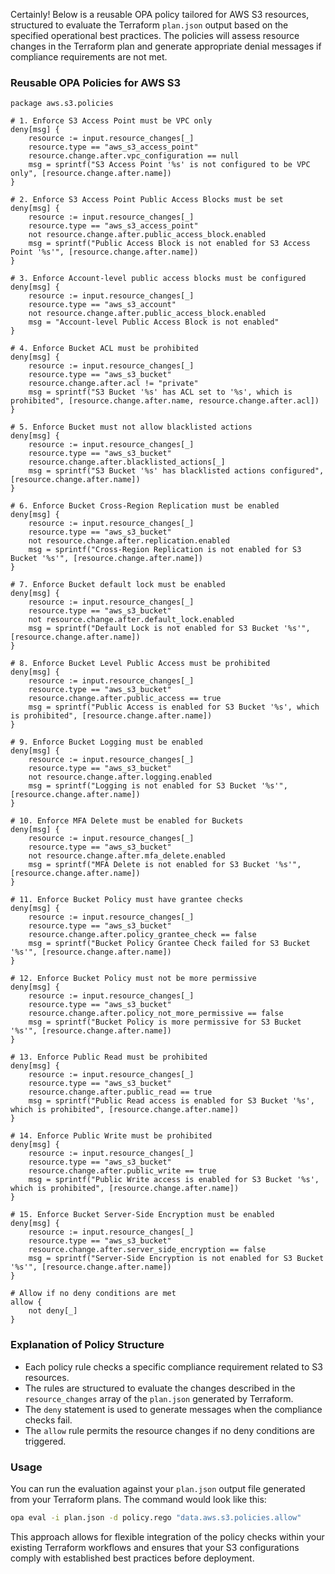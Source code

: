 Certainly! Below is a reusable OPA policy tailored for AWS S3 resources, structured to evaluate the Terraform `plan.json` output based on the specified operational best practices. The policies will assess resource changes in the Terraform plan and generate appropriate denial messages if compliance requirements are not met.

### Reusable OPA Policies for AWS S3

```rego
package aws.s3.policies

# 1. Enforce S3 Access Point must be VPC only
deny[msg] {
    resource := input.resource_changes[_]
    resource.type == "aws_s3_access_point"
    resource.change.after.vpc_configuration == null
    msg = sprintf("S3 Access Point '%s' is not configured to be VPC only", [resource.change.after.name])
}

# 2. Enforce S3 Access Point Public Access Blocks must be set
deny[msg] {
    resource := input.resource_changes[_]
    resource.type == "aws_s3_access_point"
    not resource.change.after.public_access_block.enabled
    msg = sprintf("Public Access Block is not enabled for S3 Access Point '%s'", [resource.change.after.name])
}

# 3. Enforce Account-level public access blocks must be configured
deny[msg] {
    resource := input.resource_changes[_]
    resource.type == "aws_s3_account"
    not resource.change.after.public_access_block.enabled
    msg = "Account-level Public Access Block is not enabled"
}

# 4. Enforce Bucket ACL must be prohibited
deny[msg] {
    resource := input.resource_changes[_]
    resource.type == "aws_s3_bucket"
    resource.change.after.acl != "private"
    msg = sprintf("S3 Bucket '%s' has ACL set to '%s', which is prohibited", [resource.change.after.name, resource.change.after.acl])
}

# 5. Enforce Bucket must not allow blacklisted actions
deny[msg] {
    resource := input.resource_changes[_]
    resource.type == "aws_s3_bucket"
    resource.change.after.blacklisted_actions[_]
    msg = sprintf("S3 Bucket '%s' has blacklisted actions configured", [resource.change.after.name])
}

# 6. Enforce Bucket Cross-Region Replication must be enabled
deny[msg] {
    resource := input.resource_changes[_]
    resource.type == "aws_s3_bucket"
    not resource.change.after.replication.enabled
    msg = sprintf("Cross-Region Replication is not enabled for S3 Bucket '%s'", [resource.change.after.name])
}

# 7. Enforce Bucket default lock must be enabled
deny[msg] {
    resource := input.resource_changes[_]
    resource.type == "aws_s3_bucket"
    not resource.change.after.default_lock.enabled
    msg = sprintf("Default Lock is not enabled for S3 Bucket '%s'", [resource.change.after.name])
}

# 8. Enforce Bucket Level Public Access must be prohibited
deny[msg] {
    resource := input.resource_changes[_]
    resource.type == "aws_s3_bucket"
    resource.change.after.public_access == true
    msg = sprintf("Public Access is enabled for S3 Bucket '%s', which is prohibited", [resource.change.after.name])
}

# 9. Enforce Bucket Logging must be enabled
deny[msg] {
    resource := input.resource_changes[_]
    resource.type == "aws_s3_bucket"
    not resource.change.after.logging.enabled
    msg = sprintf("Logging is not enabled for S3 Bucket '%s'", [resource.change.after.name])
}

# 10. Enforce MFA Delete must be enabled for Buckets
deny[msg] {
    resource := input.resource_changes[_]
    resource.type == "aws_s3_bucket"
    not resource.change.after.mfa_delete.enabled
    msg = sprintf("MFA Delete is not enabled for S3 Bucket '%s'", [resource.change.after.name])
}

# 11. Enforce Bucket Policy must have grantee checks
deny[msg] {
    resource := input.resource_changes[_]
    resource.type == "aws_s3_bucket"
    resource.change.after.policy_grantee_check == false
    msg = sprintf("Bucket Policy Grantee Check failed for S3 Bucket '%s'", [resource.change.after.name])
}

# 12. Enforce Bucket Policy must not be more permissive
deny[msg] {
    resource := input.resource_changes[_]
    resource.type == "aws_s3_bucket"
    resource.change.after.policy_not_more_permissive == false
    msg = sprintf("Bucket Policy is more permissive for S3 Bucket '%s'", [resource.change.after.name])
}

# 13. Enforce Public Read must be prohibited
deny[msg] {
    resource := input.resource_changes[_]
    resource.type == "aws_s3_bucket"
    resource.change.after.public_read == true
    msg = sprintf("Public Read access is enabled for S3 Bucket '%s', which is prohibited", [resource.change.after.name])
}

# 14. Enforce Public Write must be prohibited
deny[msg] {
    resource := input.resource_changes[_]
    resource.type == "aws_s3_bucket"
    resource.change.after.public_write == true
    msg = sprintf("Public Write access is enabled for S3 Bucket '%s', which is prohibited", [resource.change.after.name])
}

# 15. Enforce Bucket Server-Side Encryption must be enabled
deny[msg] {
    resource := input.resource_changes[_]
    resource.type == "aws_s3_bucket"
    resource.change.after.server_side_encryption == false
    msg = sprintf("Server-Side Encryption is not enabled for S3 Bucket '%s'", [resource.change.after.name])
}

# Allow if no deny conditions are met
allow {
    not deny[_]
}
```

### Explanation of Policy Structure

- Each policy rule checks a specific compliance requirement related to S3 resources.
- The rules are structured to evaluate the changes described in the `resource_changes` array of the `plan.json` generated by Terraform.
- The `deny` statement is used to generate messages when the compliance checks fail.
- The `allow` rule permits the resource changes if no deny conditions are triggered.

### Usage

You can run the evaluation against your `plan.json` output file generated from your Terraform plans. The command would look like this:

```bash
opa eval -i plan.json -d policy.rego "data.aws.s3.policies.allow"
```

This approach allows for flexible integration of the policy checks within your existing Terraform workflows and ensures that your S3 configurations comply with established best practices before deployment.
